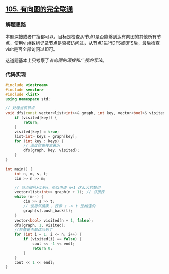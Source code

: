 ## [105. 有向图的完全联通](https://kamacoder.com/problempage.php?pid=1177) 
### 解题思路
本题深搜或者广搜都可以，目标是检查从节点1是否能够到达有向图的其他所有节点，使用visit数组记录节点是否被访问过，从节点1进行DFS或BFS后，最后检查visit是否全部访问过即可。

这道题基本上只考察了*有向图的深搜和广搜的写法*。

### 代码实现
```C++
#include <iostream>
#include <vector>
#include <list>
using namespace std;

// 处理当前节点
void dfs(const vector<list<int>>& graph, int key, vector<bool>& visited) {
    if (visited[key]) {
        return;
    }
    visited[key] = true;
    list<int> keys = graph[key];
    for (int key : keys) {
        // 深度优先搜索遍历
        dfs(graph, key, visited);
    }
}

int main() {
    int n, m, s, t;
    cin >> n >> m;

    // 节点编号从1到n，所以申请 n+1 这么大的数组
    vector<list<int>> graph(n + 1); // 邻接表
    while (m--) {
        cin >> s >> t;
        // 使用邻接表 ，表示 s -> t 是相连的
        graph[s].push_back(t);
    }
    vector<bool> visited(n + 1, false);
    dfs(graph, 1, visited);
    //检查是否都访问到了
    for (int i = 1; i <= n; i++) {
        if (visited[i] == false) {
            cout << -1 << endl;
            return 0;
        }
    }
    cout << 1 << endl;
}
```
